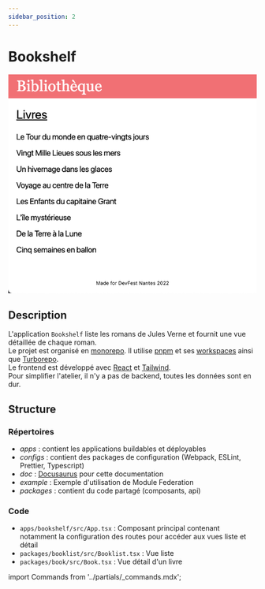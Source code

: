 ```yaml
---
sidebar_position: 2
---
```


# Bookshelf

![Bookshelf](./bookshelf_step_00.png)

## Description

L'application `Bookshelf` liste les romans de Jules Verne et fournit une vue détaillée de chaque roman.  
Le projet est organisé en [monorepo](https://monorepo.tools/). Il utilise [pnpm](https://pnpm.io/) et ses [workspaces](https://pnpm.io/workspaces) ainsi que [Turborepo](https://turborepo.org/).  
Le frontend est développé avec [React](https://reactjs.org/) et [Tailwind](https://tailwindcss.com/).  
Pour simplifier l'atelier, il n'y a pas de backend, toutes les données sont en dur.

## Structure

### Répertoires

- _apps_ : contient les applications buildables et déployables
- _configs_ : contient des packages de configuration (Webpack, ESLint, Prettier, Typescript)
- _doc_ : [Docusaurus](https://docusaurus.io/) pour cette documentation
- _example_ : Exemple d'utilisation de Module Federation
- _packages_ : contient du code partagé (composants, api)

### Code

- `apps/bookshelf/src/App.tsx` : Composant principal contenant notamment la configuration des routes pour accéder aux vues liste et détail
- `packages/booklist/src/Booklist.tsx` : Vue liste
- `packages/book/src/Book.tsx` : Vue détail d'un livre

import Commands from '../partials/\_commands.mdx';

<Commands />
